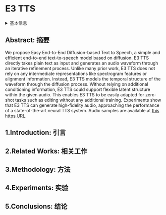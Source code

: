 # E3 TTS

<details>
<summary>基本信息</summary>

- 标题: "E3 TTS: Easy End-to-End Diffusion-based Text to Speech"
- 作者: 
  - 01 Yuan Gao
  - 02 Nobuyuki Morioka
  - 03 Yu Zhang
  - 04 Nanxin Chen
- 链接: 
  - [ArXiv](https://arxiv.org/abs/2311.00945)
  - [Publication](https://doi.org/10.1109/ASRU57964.2023.10389766)
  - [Github]()
  - [Demo](https://e3tts.github.io)
- 文件: 
  - [ArXiv] #TODO
  - [Publication] #TODO

</details>

## Abstract: 摘要

We propose Easy End-to-End Diffusion-based Text to Speech, a simple and efficient end-to-end text-to-speech model based on diffusion. 
E3 TTS directly takes plain text as input and generates an audio waveform through an iterative refinement process. 
Unlike many prior work, E3 TTS does not rely on any intermediate representations like spectrogram features or alignment information. 
Instead, E3 TTS models the temporal structure of the waveform through the diffusion process. 
Without relying on additional conditioning information, E3 TTS could support flexible latent structure within the given audio. 
This enables E3 TTS to be easily adapted for zero-shot tasks such as editing without any additional training. 
Experiments show that E3 TTS can generate high-fidelity audio, approaching the performance of a state-of-the-art neural TTS system. 
Audio samples are available at [this https URL](https://e3tts.github.io/).

## 1.Introduction: 引言

## 2.Related Works: 相关工作

## 3.Methodology: 方法

## 4.Experiments: 实验

## 5.Conclusions: 结论
